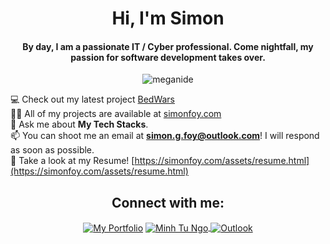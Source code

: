 <h1 align="center">Hi, I'm Simon</h1>
<h4 align="center">By day, I am a passionate IT / Cyber professional. Come nightfall, my passion for software development takes over.</h4>

<p align="center"> <img src="https://komarev.com/ghpvc/?username=meganide&label=Profile%20views&color=0e75b6&style=flat" alt="meganide" /> </p>

💻 Check out my latest project [BedWars](https://github.com/simonfoy/BedWars)\
👨‍💻 All of my projects are available at [simonfoy.com](https://simonfoy.com)\
💬 Ask me about **My Tech Stacks**.\
📫 You can shoot me an email at **simon.g.foy@outlook.com**! I will respond as soon as possible.\
📄 Take a look at my Resume! [https://simonfoy.com/assets/resume.html](https://simonfoy.com/assets/resume.html)

<h2 align="center">Connect with me:</h2>
<div align="center">
  <a href="https://simonfoy.com" target='_blank'><img align="center"
      src="https://img.shields.io/badge/Portfolio-404040?style=for-the-badge&logo=react&logoColor=white"
      alt="My Portfolio" /></a>
  <a href="https://www.linkedin.com/in/simonfoy" target="_blank"><img align="center"
      src="https://img.shields.io/badge/LinkedIn-0077B5?style=for-the-badge&logo=linkedin&logoColor=white"
      alt="Minh Tu Ngo" />
  </a>
    <a href="mailto:simon.g.foy@outlook.com" target="_blank"><img align="center"
      src="https://img.shields.io/badge/Gmail-ff0000?style=for-the-badge&logo=gmail&logoColor=white"
      alt="Outlook" />
  </a>
</div>


